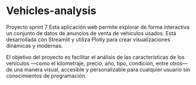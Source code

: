 # Vehicles-analysis
Proyecto sprint 7
Esta aplicación web permite explorar de forma interactiva un conjunto de datos de anuncios de venta de vehículos usados. Está desarrollada con Streamlit y utiliza Plotly para crear visualizaciones dinámicas y modernas.

El objetivo del proyecto es facilitar el análisis de las características de los vehículos —como el kilometraje, precio, año, tipo, condición, entre otros— de una manera visual, accesible y personalizable para cualquier usuario sin conocimientos de programación.

